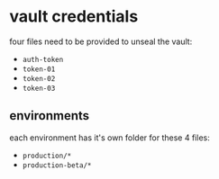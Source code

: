 # vault credentials

four files need to be provided to unseal the vault:

- `auth-token`
- `token-01`
- `token-02`
- `token-03`

## environments

each environment has it's own folder for these 4 files:

- `production/*`
- `production-beta/*`
